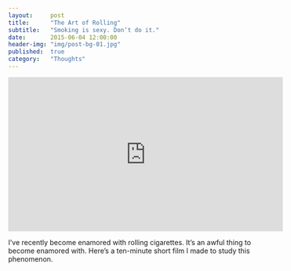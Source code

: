 ```yaml
---
layout:     post
title:      "The Art of Rolling"
subtitle:   "Smoking is sexy. Don’t do it."
date:       2015-06-04 12:00:00
header-img: "img/post-bg-01.jpg"
published:  true
category:   "Thoughts"
---
```

<iframe width="560" height="315" src="https://www.youtube.com/embed/5-y6tGX6cqM" frameborder="0" allowfullscreen></iframe>

<p>I’ve recently become enamored with rolling cigarettes. It’s an awful thing to become enamored with. Here’s a ten-minute short film I made to study this phenomenon.</p>

